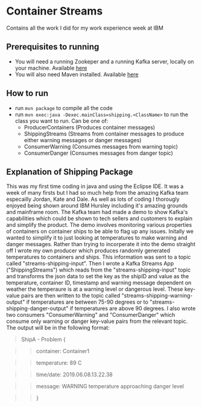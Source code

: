 # Container Streams

Contains all the work I did for my work experience week at IBM

## Prerequisites to running

- You will need a running Zookeper and a running Kafka server, locally on your machine. Available [here](https://kafka.apache.org/downloads)
- You will also need Maven installed. Available [here](https://maven.apache.org/download.cgi)

## How to run

- run `mvn package` to compile all the code
- run `mvn exec:java -Dexec.mainClass=shipping.<ClassName>` to run the class you want to run. Can be one of:
  - ProducerContainers (Produces container messages)
  - ShippingStreams (Streams from container messages to produce either warning messages or danger messages)
  - ConsumerWarning (Consumes messages from warning topic)
  - ConsumerDanger (Consumes messages from danger topic)
  
## Explanation of Shipping Package
This was my first time coding in java and using the Eclipse IDE. It was a week of many firsts but I had so much help from the amazing Kafka team especailly Jordan, Kate and Dale. As well as lots of coding I thorougly enjoyed being shown around IBM Hursley including it's amazing grounds and mainframe room.
The Kafka team had made a demo to show Kafka's capabilities which could be shown to tech sellers and customers to explain and simplify the product. The demo involves monitoring various properties of containers on container ships to be able to flag up any issues. Initally we wanted to simplify it to just looking at temperatures to make warning and danger messages.
Rather than trying to incorperate it into the demo straight off I wrote my own producer which produces randomly generated temperatures to containers and ships. This information was sent to a topic called "streams-shipping-input". 
Then I wrote a Kafka Streams App ("ShippingStreams") which reads from the "streams-shipping-input" topic and transforms the json data to set the key as the shipID and value as the temperature, container ID, timestamp and warning message dependent on weather the temperaure is at a warning level or dangerous level. These key-value pairs are then written to the topic called "streams-shipping-warning-output" if temperatures are between 75-90 degrees or to "streams-shipping-danger-output" if temperatures are above 90 degrees. 
I also wrote two consumers "ConsumerWarning" and "ConsumerDanger" which consume only warning or danger key-value pairs from the relevant topic.
The output will be in the following format:
> ShipA - Problem {

>> container: Container1

>> temperature: 89 C

>> time/date: 2019.06.08.13.22.38

>> message: WARNING temperature approaching danger level

>> }
